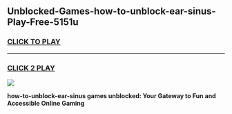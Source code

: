 
## Unblocked-Games-how-to-unblock-ear-sinus-Play-Free-5151u
<h3>
<a href="https://premium76.site?title=how-to-unblock-ear-sinus&ref=21A">CLICK TO PLAY</a></h3>
<hr>

<h3>
<a href="https://premium76.site?title=how-to-unblock-ear-sinus&ref=21A">CLICK 2 PLAY</a>
  
</h3>

<a href="https://premium76.site?title=how-to-unblock-ear-sinus&ref=21A"><img src="https://clearcache.store/games.png"></a>


**how-to-unblock-ear-sinus games unblocked: Your Gateway to Fun and Accessible Online Gaming**
